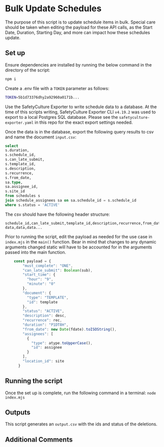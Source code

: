 # Bulk Update Schedules

The purpose of this script is to update schedule items in bulk. Special care should be taken when editing the payload for these API calls, as the Start Date, Duration, Starting Day, and more can impact how these schedules update.

## Set up

Ensure dependencies are installed by running the below command in the directory of the script:
```bash
npm i
```

Create a .env file with a `TOKEN` parameter as follows:
```bash
TOKEN=5b1d73376dhy2a92960a0171b...
```

Use the SafetyCulture Exporter to write schedule data to a database. At the time of this scripts writing, SafetyCulture Exporter CLI `v4.19.2` was used to export to a local Postgres SQL database. Please see the `safetyculture-exporter.yaml` in this repo for the exact export settings needed.

Once the data is in the database, export the following query results to csv and name the document `input.csv`:
```sql
select
s.duration,
s.schedule_id,
s.can_late_submit,
s.template_id,
s.description,
s.recurrence,
s.from_date,
sa.type,
sa.assignee_id,
s.site_id
from schedules s
join schedule_assignees sa on sa.schedule_id = s.schedule_id
where s.status = 'ACTIVE'
```

The csv should have the following header structure:
```csv
schedule_id,can_late_submit,template_id,description,recurrence,from_date,type,assignee_id,site_id
data,data,data...
```

Prior to running the script, edit the payload as needed for the use case in `index.mjs` in the `main()` function. Bear in mind that changes to any dynamic arguments changed static will have to be accounted for in the arguments passed into the main function.

```js
    const payload = {
        "must_complete": "ONE",
        "can_late_submit": Boolean(sub),
        "start_time": {
          "hour": "9",
          "minute": "0"
        },
        "document": {
          "type": "TEMPLATE",
          "id": template
        },
        "status": "ACTIVE",
        "description": desc,
        "recurrence": rec,
        "duration": "P1DT8H",
        "from_date": new Date(fdate).toISOString(),
        "assignees": [
          {
            "type": atype.toUpperCase(),
            "id": assignee
          }
        ],
        "location_id": site
      }
```


## Running the script

Once the set up is complete, run the following command in a terminal:
`node index.mjs`

## Outputs

This script generates an `output.csv` with the ids and status of the deletions.

## Additional Comments
